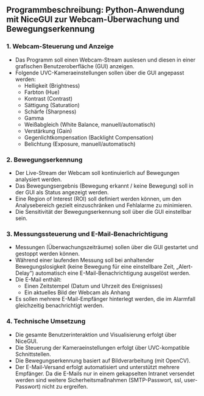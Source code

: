 ## Programmbeschreibung: Python-Anwendung mit NiceGUI zur Webcam-Überwachung und Bewegungserkennung

### 1. Webcam-Steuerung und Anzeige
- Das Programm soll einen Webcam-Stream auslesen und diesen in einer grafischen Benutzeroberfläche (GUI) anzeigen.
- Folgende UVC-Kameraeinstellungen sollen über die GUI angepasst werden:
    - Helligkeit (Brightness)
    - Farbton (Hue)
    - Kontrast (Contrast)
    - Sättigung (Saturation)
    - Schärfe (Sharpness)
    - Gamma
    - Weißabgleich (White Balance, manuell/automatisch)
    - Verstärkung (Gain)
    - Gegenlichtkompensation (Backlight Compensation)
    - Belichtung (Exposure, manuell/automatisch)

### 2. Bewegungserkennung
- Der Live-Stream der Webcam soll kontinuierlich auf Bewegungen analysiert werden.
- Das Bewegungsergebnis (Bewegung erkannt / keine Bewegung) soll in der GUI als Status angezeigt werden.
- Eine Region of Interest (ROI) soll definiert werden können, um den Analysebereich gezielt einzuschränken und Fehlalarme zu minimieren.
- Die Sensitivität der Bewegungserkennung soll über die GUI einstellbar sein.

### 3. Messungssteuerung und E-Mail-Benachrichtigung
- Messungen (Überwachungszeiträume) sollen über die GUI gestartet und gestoppt werden können.
- Während einer laufenden Messung soll bei anhaltender Bewegungslosigkeit (keine Bewegung für eine einstellbare Zeit, „Alert-Delay“) automatisch eine E-Mail-Benachrichtigung ausgelöst werden.
- Die E-Mail enthält:
    - Einen Zeitstempel (Datum und Uhrzeit des Ereignisses)
    - Ein aktuelles Bild der Webcam als Anhang
- Es sollen mehrere E-Mail-Empfänger hinterlegt werden, die im Alarmfall gleichzeitig benachrichtigt werden.

### 4. Technische Umsetzung
- Die gesamte Benutzerinteraktion und Visualisierung erfolgt über NiceGUI.
- Die Steuerung der Kameraeinstellungen erfolgt über UVC-kompatible Schnittstellen.
- Die Bewegungserkennung basiert auf Bildverarbeitung (mit OpenCV).
- Der E-Mail-Versand erfolgt automatisiert und unterstützt mehrere Empfänger. Da die E-Mails nur in einem gekapselten Intranet versendet werden sind weitere Sicherheitsmaßnahmen (SMTP-Passwort, ssl, user-Passwort) nicht zu ergreifen.
